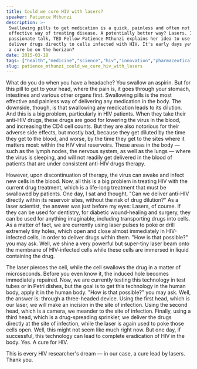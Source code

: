 ```yaml
---
title: Could we cure HIV with lasers?
speaker: Patience Mthunzi
description: >-
 Swallowing pills to get medication is a quick, painless and often not entirely
 effective way of treating disease. A potentially better way? Lasers. In this
 passionate talk, TED Fellow Patience Mthunzi explains her idea to use lasers to
 deliver drugs directly to cells infected with HIV. It's early days yet, but could
 a cure be on the horizon?
date: 2015-03-18
tags: ["health","medicine","science","hiv","innovation","pharmaceuticals","aids","medical-research","molecular-biology","health-care"]
slug: patience_mthunzi_could_we_cure_hiv_with_lasers
---
```


What do you do when you have a headache? You swallow an aspirin. But for this pill to get
to your head, where the pain is, it goes through your stomach, intestines and various
other organs first. Swallowing pills is the most effective and painless way of delivering
any medication in the body. The downside, though, is that swallowing any medication leads
to its dilution. And this is a big problem, particularly in HIV patients. When they take
their anti-HIV drugs, these drugs are good for lowering the virus in the blood, and
increasing the CD4 cell counts. But they are also notorious for their adverse side
effects, but mostly bad, because they get diluted by the time they get to the blood, and
worse, by the time they get to the sites where it matters most: within the HIV viral
reservoirs. These areas in the body — such as the lymph nodes, the nervous system, as well
as the lungs — where the virus is sleeping, and will not readily get delivered in the
blood of patients that are under consistent anti-HIV drugs therapy.

However, upon discontinuation of therapy, the virus can awake and infect new cells in the
blood. Now, all this is a big problem in treating HIV with the current drug treatment,
which is a life-long treatment that must be swallowed by patients. One day, I sat and
thought, "Can we deliver anti-HIV directly within its reservoir sites, without the risk of
drug dilution?" As a laser scientist, the answer was just before my eyes: Lasers, of
course. If they can be used for dentistry, for diabetic wound-healing and surgery, they
can be used for anything imaginable, including transporting drugs into cells. As a matter
of fact, we are currently using laser pulses to poke or drill extremely tiny holes, which
open and close almost immediately in HIV-infected cells, in order to deliver drugs within
them. "How is that possible?" you may ask. Well, we shine a very powerful but super-tiny
laser beam onto the membrane of HIV-infected cells while these cells are immersed in
liquid containing the drug.

The laser pierces the cell, while the cell swallows the drug in a matter of microseconds.
Before you even know it, the induced hole becomes immediately repaired. Now, we are
currently testing this technology in test tubes or in Petri dishes, but the goal is to get
this technology in the human body, apply it in the human body. "How is that possible?" you
may ask. Well, the answer is: through a three-headed device. Using the first head, which
is our laser, we will make an incision in the site of infection. Using the second head,
which is a camera, we meander to the site of infection. Finally, using a third head, which
is a drug-spreading sprinkler, we deliver the drugs directly at the site of infection,
while the laser is again used to poke those cells open. Well, this might not seem like much
right now. But one day, if successful, this technology can lead to complete eradication of
HIV in the body. Yes. A cure for HIV.

This is every HIV researcher's dream — in our case, a cure lead by lasers. Thank
you.

<!--
ad_duration=3.33
comment_count=76
event="TED2015"
external_start_time=0
intro_duration=11.82
is_subtitle_required="False"
is_talk_featured="True"
language="en"
language_swap="False"
native_language="en"
number_of_related_talks=6
number_of_speakers=1
number_of_subtitled_videos=37
number_of_tags=10
number_of_talk_download_languages=38
number_of_talk_more_resources=0
number_of_talk_recommendations=0
number_of_talks_take_actions=0
post_ad_duration=0.83
published_timestamp="2015-08-14 15:04:29"
recording_date="2015-03-18"
speaker_description="Laser scientist"
speaker_is_published=1
speaker_name="Patience Mthunzi"
talk_name="Could we cure HIV with lasers?"
talks_tags=["health","medicine","science","hiv","innovation","pharmaceuticals","aids","medical-research","molecular-biology","health-care"]
url_audio="https://download.ted.com/talks/PatienceMthunzi_2015U.mp3?apikey=acme-roadrunner"
url_photo_speaker="https://pe.tedcdn.com/images/ted/4ca7c110be21a6b741432bd3a019975603676f35_254x191.jpg"
url_photo_talk="https://pe.tedcdn.com/images/ted/75c00863cc695bd49cb185853bf0be2b8e2a5c35_2880x1620.jpg"
url_webpage="https://www.ted.com/talks/patience_mthunzi_could_we_cure_hiv_with_lasers"
video_type_name="TED Stage Talk"
-->